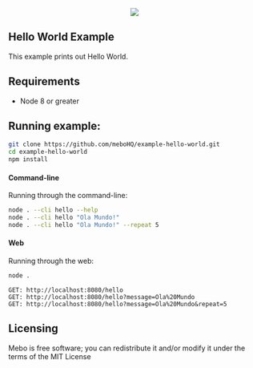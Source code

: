 <p align="center">
  <img src="https://mebohq.github.io/docs/data/logo.png"/>
</p>

## Hello World Example
This example prints out Hello World.

## Requirements
- Node 8 or greater

## Running example:
```bash
git clone https://github.com/meboHQ/example-hello-world.git
cd example-hello-world
npm install
```

#### Command-line
Running through the command-line:

```bash
node . --cli hello --help
node . --cli hello "Ola Mundo!"
node . --cli hello "Ola Mundo!" --repeat 5 
```

#### Web
Running through the web:

```bash
node .
```

```
GET: http://localhost:8080/hello
GET: http://localhost:8080/hello?message=Ola%20Mundo
GET: http://localhost:8080/hello?message=Ola%20Mundo&repeat=5
```


## Licensing
Mebo is free software; you can redistribute it and/or modify it under the terms of the MIT License
